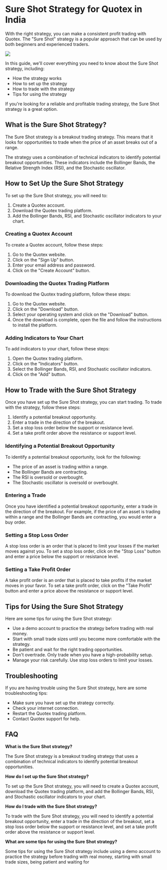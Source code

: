 # Sure Shot Strategy for Quotex in India

With the right strategy, you can make a consistent profit trading with
Quotex. The "Sure Shot" strategy is a popular approach that can be
used by both beginners and experienced traders.

[![](https://static.quotex.io/files/4_en/300_250.jpg)](https://traff.sbs/brokerqxlid)

In this guide, we\'ll cover everything you need to know about the Sure
Shot strategy, including:

-   How the strategy works
-   How to set up the strategy
-   How to trade with the strategy
-   Tips for using the strategy

If you\'re looking for a reliable and profitable trading strategy, the
Sure Shot strategy is a great option.

## What is the Sure Shot Strategy?

The Sure Shot strategy is a breakout trading strategy. This means that
it looks for opportunities to trade when the price of an asset breaks
out of a range.

The strategy uses a combination of technical indicators to identify
potential breakout opportunities. These indicators include the Bollinger
Bands, the Relative Strength Index (RSI), and the Stochastic oscillator.

## How to Set Up the Sure Shot Strategy

To set up the Sure Shot strategy, you will need to:

1.  Create a Quotex account.
2.  Download the Quotex trading platform.
3.  Add the Bollinger Bands, RSI, and Stochastic oscillator indicators
    to your chart.

### Creating a Quotex Account

To create a Quotex account, follow these steps:

1.  Go to the Quotex website.
2.  Click on the "Sign Up" button.
3.  Enter your email address and password.
4.  Click on the "Create Account" button.

### Downloading the Quotex Trading Platform

To download the Quotex trading platform, follow these steps:

1.  Go to the Quotex website.
2.  Click on the "Download" button.
3.  Select your operating system and click on the "Download"
    button.
4.  Once the download is complete, open the file and follow the
    instructions to install the platform.

### Adding Indicators to Your Chart

To add indicators to your chart, follow these steps:

1.  Open the Quotex trading platform.
2.  Click on the "Indicators" button.
3.  Select the Bollinger Bands, RSI, and Stochastic oscillator
    indicators.
4.  Click on the "Add" button.

## How to Trade with the Sure Shot Strategy

Once you have set up the Sure Shot strategy, you can start trading. To
trade with the strategy, follow these steps:

1.  Identify a potential breakout opportunity.
2.  Enter a trade in the direction of the breakout.
3.  Set a stop loss order below the support or resistance level.
4.  Set a take profit order above the resistance or support level.

### Identifying a Potential Breakout Opportunity

To identify a potential breakout opportunity, look for the following:

-   The price of an asset is trading within a range.
-   The Bollinger Bands are contracting.
-   The RSI is oversold or overbought.
-   The Stochastic oscillator is oversold or overbought.

### Entering a Trade

Once you have identified a potential breakout opportunity, enter a trade
in the direction of the breakout. For example, if the price of an asset
is trading within a range and the Bollinger Bands are contracting, you
would enter a buy order.

### Setting a Stop Loss Order

A stop loss order is an order that is placed to limit your losses if the
market moves against you. To set a stop loss order, click on the
"Stop Loss" button and enter a price below the support or
resistance level.

### Setting a Take Profit Order

A take profit order is an order that is placed to take profits if the
market moves in your favor. To set a take profit order, click on the
"Take Profit" button and enter a price above the resistance or
support level.

## Tips for Using the Sure Shot Strategy

Here are some tips for using the Sure Shot strategy:

-   Use a demo account to practice the strategy before trading with real
    money.
-   Start with small trade sizes until you become more comfortable with
    the strategy.
-   Be patient and wait for the right trading opportunities.
-   Don\'t overtrade. Only trade when you have a high-probability setup.
-   Manage your risk carefully. Use stop loss orders to limit your
    losses.

## Troubleshooting

If you are having trouble using the Sure Shot strategy, here are some
troubleshooting tips:

-   Make sure you have set up the strategy correctly.
-   Check your internet connection.
-   Restart the Quotex trading platform.
-   Contact Quotex support for help.

## FAQ

**What is the Sure Shot strategy?**

The Sure Shot strategy is a breakout trading strategy that uses a
combination of technical indicators to identify potential breakout
opportunities.

**How do I set up the Sure Shot strategy?**

To set up the Sure Shot strategy, you will need to create a Quotex
account, download the Quotex trading platform, and add the Bollinger
Bands, RSI, and Stochastic oscillator indicators to your chart.

**How do I trade with the Sure Shot strategy?**

To trade with the Sure Shot strategy, you will need to identify a
potential breakout opportunity, enter a trade in the direction of the
breakout, set a stop loss order below the support or resistance level,
and set a take profit order above the resistance or support level.

**What are some tips for using the Sure Shot strategy?**

Some tips for using the Sure Shot strategy include using a demo account
to practice the strategy before trading with real money, starting with
small trade sizes, being patient and waiting for

